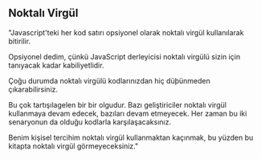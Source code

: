 ## Noktalı Virgül
"Javascript'teki her kod satırı opsiyonel olarak noktalı virgül kullanılarak bitirilir.

Opsiyonel dedim, çünkü JavaScript derleyicisi noktalı virgülü sizin için tanıyacak kadar kabiliyetlidir.

Çoğu durumda noktalı virgülü kodlarınızdan hiç düþünmeden çıkarabilirsiniz.

Bu çok tartışılagelen bir bir olgudur. Bazı geliştiriciler noktalı virgül kullanmaya devam edecek, bazıları devam etmeyecek. Her zaman bu iki senaryonun da olduğu kodlarla karşılaşacaksınız.

Benim kişisel tercihim noktalı virgül kullanmaktan kaçınmak, bu yüzden bu kitapta noktalı virgül görmeyeceksiniz."

